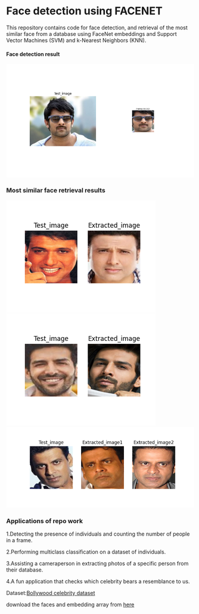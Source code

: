 # Face detection using FACENET

This repository contains code for face detection, and retrieval of the most similar face from a database using FaceNet embeddings and Support Vector Machines (SVM) and k-Nearest Neighbors (KNN).  

#### Face detection result
![](Detection_result.png)
### Most similar face retrieval results
![](Extraction_result.png) 
![](Extraction_result1.png)   
![](Extraction_result2.png)  

### Applications of repo work
1.Detecting the presence of individuals and counting the number of people in a frame.

2.Performing multiclass classification on a dataset of individuals.

3.Assisting a cameraperson in extracting photos of a specific person from their database.

4.A fun application that checks which celebrity bears a resemblance to us.

Dataset:[Bollywood celebrity dataset](https://www.kaggle.com/datasets/havingfun/100-bollywood-celebrity-faces)  



download the faces and embedding array from [here](https://drive.google.com/drive/folders/1jDw5lui7ru3s4Xv9CRFkZfHFdm3j6Jgm?usp=sharing)
